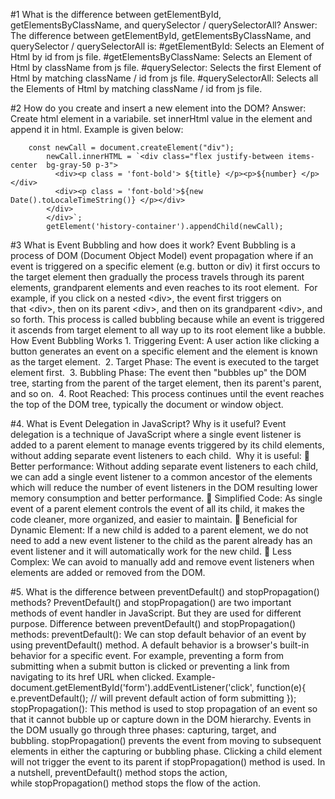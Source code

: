 #1 What is the difference between getElementById, getElementsByClassName, and querySelector / querySelectorAll?
Answer: The difference between getElementById, getElementsByClassName, and querySelector / querySelectorAll is:
        #getElementById: Selects an Element of Html by id from js file.
        #getElementsByClassName: Selects an Element of Html by className from js file.
        #querySelector: Selects the first Element of Html by matching className / id from js file.
        #querySelectorAll: Selects all the Elements of Html by matching className / id from js file.

#2 How do you create and insert a new element into the DOM?
Answer: Create html element in a variabile. set innerHtml value in the element and append it in  html.
        Example is given below:
        
        const newCall = document.createElement("div");
            newCall.innerHTML = `<div class="flex justify-between items-center  bg-gray-50 p-3">
              <div><p class = 'font-bold'> ${title} </p><p>${number} </p></div>
              <div><p class = 'font-bold'>${new Date().toLocaleTimeString()} </p></div>
            </div>
            </div>`;
            getElement('history-container').appendChild(newCall);


#3 What is Event Bubbling and how does it work?
        Event Bubbling is a process of DOM (Document Object Model) event propagation
        where if an event is triggered on a specific element (e.g. button or div) it first occurs to
        the target element then gradually the process travels through its parent elements,
        grandparent elements and even reaches to its root element.  For example, if you click
        on a nested &lt;div&gt;, the event first triggers on that &lt;div&gt;, then on its parent &lt;div&gt;, and
        then on its grandparent &lt;div&gt;, and so forth. This process is called bubbling because
        while an event is triggered it ascends from target element to all way up to its root
        element like a bubble.
        How Event Bubbling Works
        1. Triggering Event:
        A user action like clicking a button generates an event on a specific element and the
        element is known as the target element. 
        2. Target Phase:
        The event is executed to the target element first. 
        3. Bubbling Phase:
        The event then &quot;bubbles up&quot; the DOM tree, starting from the parent of the target
        element, then its parent&#39;s parent, and so on. 
        4. Root Reached:
        This process continues until the event reaches the top of the DOM tree, typically
        the document or window object.
        
#4. What is Event Delegation in JavaScript? Why is it useful?
        Event delegation is a technique of JavaScript where a single event listener is added to a
        parent element to manage events triggered by its child elements, without adding
        separate event listeners to each child. 
        Why it is useful:
         Better performance:
        Without adding separate event listeners to each child, we can add a single event
        listener to a common ancestor of the elements which will reduce the number of event
        listeners in the DOM resulting lower memory consumption and better performance.
         Simplified Code:
        As single event of a parent element controls the event of all its child, it makes the code
        cleaner, more organized, and easier to maintain.
         Beneficial for Dynamic Element:
        If a new child is added to a parent element, we do not need to add a new event listener
        to the child as the parent already has an event listener and it will automatically work for
        the new child.
         Less Complex:
        We can avoid to manually add and remove event listeners when elements are added or
        removed from the DOM.

        
#5. What is the difference between preventDefault() and stopPropagation()
methods?
        PreventDefault() and stopPropagation() are two important methods of event handler in
        JavaScript. But they are used for different purpose.
        Difference between preventDefault() and stopPropagation() methods:
        preventDefault():
        We can stop default behavior of an event by using preventDefault() method. A default
        behavior is a browser&#39;s built-in behavior for a specific event. For example, preventing a
        form from submitting when a submit button is clicked or preventing a link from
        navigating to its href URL when clicked.
        Example-
        document.getElementById(&#39;form&#39;).addEventListener(&#39;click&#39;, function(e){
        e.preventDefault(); // will prevent default action of form submitting
        });
        stopPropagation():
        This method is used to stop propagation of an event so that it cannot bubble up or
        capture down in the DOM hierarchy. Events in the DOM usually go through three
        phases: capturing, target, and bubbling. stopPropagation() prevents the event from
        moving to subsequent elements in either the capturing or bubbling phase.
        Clicking a child element will not trigger the event to its parent if stopPropagation()
        method is used.
        In a nutshell, preventDefault() method stops the action, while stopPropagation() method
        stops the flow of the action.
